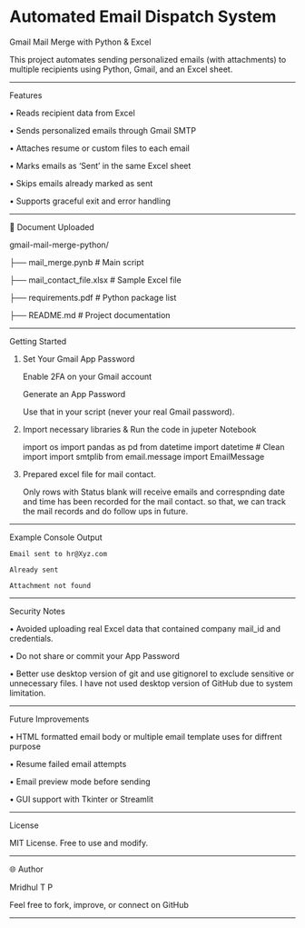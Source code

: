 # Automated Email Dispatch System


Gmail Mail Merge with Python & Excel

This project automates sending personalized emails (with attachments) to multiple recipients using Python, Gmail, and an Excel sheet.
________________________________________
Features

•	Reads recipient data from Excel

•	Sends personalized emails through Gmail SMTP

•	Attaches resume or custom files to each email

•	Marks emails as ‘Sent’ in the same Excel sheet

•	Skips emails already marked as sent

•	Supports graceful exit and error handling

________________________________________
📂 Document Uploaded

gmail-mail-merge-python/

├── mail_merge.pynb           # Main script

├── mail_contact_file.xlsx    # Sample Excel file

├── requirements.pdf        # Python package list

├── README.md               # Project documentation

________________________________________
Getting Started

1. Set Your Gmail App Password
   
      Enable 2FA on your Gmail account
   
      Generate an App Password
   
      Use that in your script (never your real Gmail password).
   

2. Import necessary libraries  & Run the code in jupeter Notebook

     import os
     import pandas as pd
     from datetime import datetime  #  Clean import
     import smtplib
     from email.message import EmailMessage

3. Prepared excel file for mail contact.   

   Only rows with Status blank will receive emails and correspnding date and time has been recorded for the mail contact. so that, we can track the mail records and do follow ups in future.
________________________________________
Example Console Output

    Email sent to hr@Xyz.com
    
    Already sent
    
    Attachment not found
 
________________________________________
Security Notes

   •	Avoided uploading real Excel data that contained company mail_id and credentials.
   
   •	Do not share or commit your App Password
   
   •	Better use desktop version of git and use gitignoreI to exclude sensitive or unnecessary files. I have not used desktop version of GitHub due to system limitation.

________________________________________
Future Improvements

   •	HTML formatted email body or multiple email template uses for diffrent purpose
   
   •	Resume failed email attempts
   
   •	Email preview mode before sending
   
   •	GUI support with Tkinter or Streamlit

________________________________________
License

   MIT License. Free to use and modify.
________________________________________
🌐 Author

Mridhul T P

Feel free to fork, improve, or connect on GitHub
________________________________________


